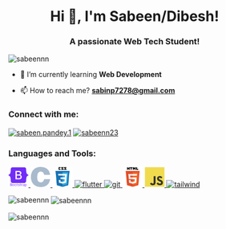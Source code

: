 <h1 align="center">Hi 👋, I'm Sabeen/Dibesh!</h1>
<h3 align="center">A passionate Web Tech Student!</h3>

<p align="left"> <img src="https://komarev.com/ghpvc/?username=sabeennn&label=Profile%20views&color=0e75b6&style=flat" alt="sabeennn" /> </p>

- 🌱 I’m currently learning **Web Development**

- 📫 How to reach me? **sabinp7278@gmail.com**

<h3 align="left">Connect with me:</h3>
<p align="left">
<a href="https://fb.com/sabeen.pandey.1" target="blank"><img align="center" src="https://raw.githubusercontent.com/rahuldkjain/github-profile-readme-generator/master/src/images/icons/Social/facebook.svg" alt="sabeen.pandey.1" height="30" width="40" /></a>
<a href="https://instagram.com/sabeenn23" target="blank"><img align="center" src="https://raw.githubusercontent.com/rahuldkjain/github-profile-readme-generator/master/src/images/icons/Social/instagram.svg" alt="sabeenn23" height="30" width="40" /></a>
</p>

<h3 align="left">Languages and Tools:</h3>
<p align="left"> <a href="https://getbootstrap.com" target="_blank" rel="noreferrer"> <img src="https://raw.githubusercontent.com/devicons/devicon/master/icons/bootstrap/bootstrap-plain-wordmark.svg" alt="bootstrap" width="40" height="40"/> </a> <a href="https://www.cprogramming.com/" target="_blank" rel="noreferrer"> <img src="https://raw.githubusercontent.com/devicons/devicon/master/icons/c/c-original.svg" alt="c" width="40" height="40"/> </a> <a href="https://www.w3schools.com/css/" target="_blank" rel="noreferrer"> <img src="https://raw.githubusercontent.com/devicons/devicon/master/icons/css3/css3-original-wordmark.svg" alt="css3" width="40" height="40"/> </a> <a href="https://flutter.dev" target="_blank" rel="noreferrer"> <img src="https://www.vectorlogo.zone/logos/flutterio/flutterio-icon.svg" alt="flutter" width="40" height="40"/> </a> <a href="https://git-scm.com/" target="_blank" rel="noreferrer"> <img src="https://www.vectorlogo.zone/logos/git-scm/git-scm-icon.svg" alt="git" width="40" height="40"/> </a> <a href="https://www.w3.org/html/" target="_blank" rel="noreferrer"> <img src="https://raw.githubusercontent.com/devicons/devicon/master/icons/html5/html5-original-wordmark.svg" alt="html5" width="40" height="40"/> </a> <a href="https://developer.mozilla.org/en-US/docs/Web/JavaScript" target="_blank" rel="noreferrer"> <img src="https://raw.githubusercontent.com/devicons/devicon/master/icons/javascript/javascript-original.svg" alt="javascript" width="40" height="40"/> </a> <a href="https://tailwindcss.com/" target="_blank" rel="noreferrer"> <img src="https://www.vectorlogo.zone/logos/tailwindcss/tailwindcss-icon.svg" alt="tailwind" width="40" height="40"/> </a> </p>

<p><img align="left" src="https://github-readme-stats.vercel.app/api/top-langs?username=sabeennn&show_icons=true&locale=en&layout=compact" alt="sabeennn" /></p>

<p>&nbsp;<img align="center" src="https://github-readme-stats.vercel.app/api?username=sabeennn&show_icons=true&locale=en" alt="sabeennn" /></p>

<p><img align="center" src="https://github-readme-streak-stats.herokuapp.com/?user=sabeennn&" alt="sabeennn" /></p>
